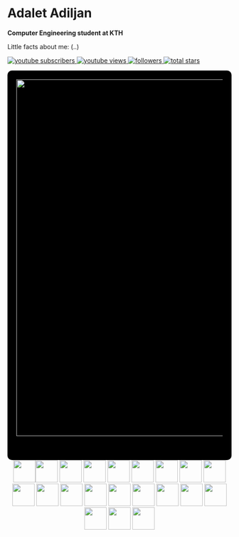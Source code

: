 # Adalet Adiljan

**Computer Engineering student at KTH**

Little facts about me: (..)

<p align="left">
  <a href="https://www.youtube.com/c/fknight?sub_confirmation=1">
    <img alt="youtube subscribers" title="Subscribe to my YouTube channel" src="https://custom-icon-badges.demolab.com/youtube/channel/subscribers/UC2WHjPDvbE60328n17ZcGfg?color=%23E05D44&label=SUBSCRIBE&logo=video&logoColor=white&style=for-the-badge&labelColor=CE4630"/>
  </a>
  <a href="https://www.youtube.com/c/fknight">
    <img alt="youtube views" title="YouTube views" src="https://custom-icon-badges.demolab.com/youtube/channel/views/UC2WHjPDvbE60328n17ZcGfg?color=%2321ADE0&label=views&logo=eye&logoColor=white&style=for-the-badge&labelColor=C79600"/>
  </a>
  <a href="https://github.com/ForrestKnight?tab=followers">
    <img alt="followers" title="Follow me on Github" src="https://custom-icon-badges.demolab.com/github/followers/ForrestKnight?color=236ad3&labelColor=1155ba&style=for-the-badge&label=Follow&logo=person-add&logoColor=white"/>
  </a>
  <a href="https://github.com/ForrestKnight?tab=repositories&sort=stargazers">
    <img alt="total stars" title="Total stars on Github" src="https://custom-icon-badges.demolab.com/github/stars/ForrestKnight?color=55960c&style=for-the-badge&labelColor=488207&logo=star"/>
  </a>
</p>

<div style="background-color: black; color: white; padding: 20px; border-radius: 10px;">
  <div align="center">
    <img src="https://github.com/Anmol-Baranwal/Cool-GIFs-For-GitHub/assets/74038190/0c7eb6ed-663b-4ce4-bfbd-18239a38ba1b" width="800">
  </div>
  <br><br>
</div>


<div align="center">
<img src="https://user-images.githubusercontent.com/74038190/212257454-16e3712e-945a-4ca2-b238-408ad0bf87e6.gif" width="50"><img src="https://user-images.githubusercontent.com/74038190/212257472-08e52665-c503-4bd9-aa20-f5a4dae769b5.gif" width="50">
<img src="https://user-images.githubusercontent.com/74038190/212257468-1e9a91f1-b626-4baa-b15d-5c385dfa7ed2.gif" width="50">
<img src="https://user-images.githubusercontent.com/74038190/212257465-7ce8d493-cac5-494e-982a-5a9deb852c4b.gif" width="50">
<img src="https://user-images.githubusercontent.com/74038190/212257463-4d082cb4-7483-4eaf-bc25-6dde2628aabd.gif" width="50">
<img src="https://user-images.githubusercontent.com/74038190/212257460-738ff738-247f-4445-a718-cdd0ca76e2db.gif" width="50">
<img src="https://user-images.githubusercontent.com/74038190/212257467-871d32b7-e401-42e8-a166-fcfd7baa4c6b.gif" width="50">
<img src="https://user-images.githubusercontent.com/74038190/212281756-450d3ffa-9335-4b98-a965-db8a18fee927.gif" width="50">
<img src="https://user-images.githubusercontent.com/74038190/212280805-9bcb336b-8c55-46a8-abf8-ff286ab55472.gif" width="50">
<img src="https://user-images.githubusercontent.com/74038190/212280823-79088828-a258-4a4d-8d6c-96315d5a07af.gif" width="50">
<img src="https://user-images.githubusercontent.com/74038190/212281763-e6ecd7ef-c4aa-45b6-a97c-f33f6bb592bd.gif" width="50">
<img src="https://user-images.githubusercontent.com/74038190/212281775-b468df30-4edc-4bf8-a4ee-f52e1aaddc86.gif" width="50">
<img src="https://user-images.githubusercontent.com/74038190/212281780-0afd9616-8310-46e9-a898-c4f5269f1387.gif" width="50">
  
<img src="https://github.com/Anmol-Baranwal/Cool-GIFs-For-GitHub/assets/74038190/1a797f46-efe4-41e6-9e75-5303e1bbcbfa" width="50">
<img src="https://github.com/Anmol-Baranwal/Cool-GIFs-For-GitHub/assets/74038190/29fd6286-4e7b-4d6c-818f-c4765d5e39a9" width="50">
<img src="https://github.com/Anmol-Baranwal/Cool-GIFs-For-GitHub/assets/74038190/67f477ed-6624-42da-99f0-1a7b1a16eecb" width="50">
<img src="https://github.com/Anmol-Baranwal/Cool-GIFs-For-GitHub/assets/74038190/3c16d4f2-b757-4c70-8f42-43d5dddd2c36" width="50">
<img src="https://github.com/Anmol-Baranwal/Cool-GIFs-For-GitHub/assets/74038190/3fb2cdf6-8920-462e-87a4-95af376418aa" width="50">
<img src="https://github.com/Anmol-Baranwal/Cool-GIFs-For-GitHub/assets/74038190/de038172-e903-4951-926c-755878deb0b4" width="50">
<img src="https://github.com/Anmol-Baranwal/Cool-GIFs-For-GitHub/assets/74038190/398b19b1-9aae-4c1f-8bc0-d172a2c08d68" width="50">
<img src="https://github.com/Anmol-Baranwal/Cool-GIFs-For-GitHub/assets/74038190/e0d299f2-767c-4c21-bd49-90f2a19f1a78" width="50">
</div>
<br><br>  
